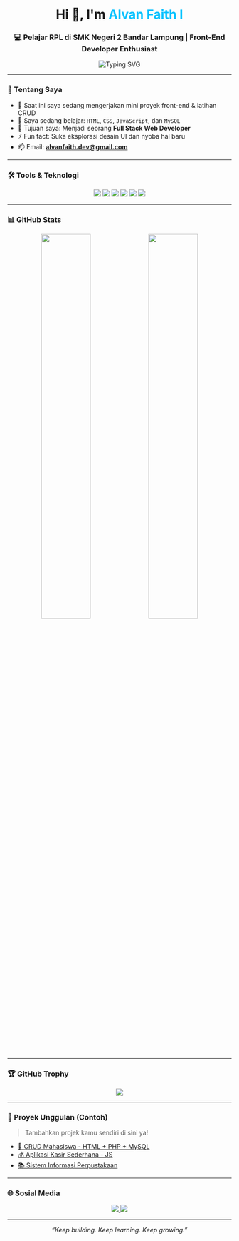<h1 align="center">Hi 👋, I'm <span style="color:#00C2FF;">Alvan Faith I</span></h1>
<h3 align="center">💻 Pelajar RPL di SMK Negeri 2 Bandar Lampung | Front-End Developer Enthusiast</h3>

<p align="center">
  <img src="https://readme-typing-svg.herokuapp.com?font=Fira+Code&weight=600&size=22&pause=1000&color=00C2FF&center=true&vCenter=true&width=500&lines=Learning+HTML,+CSS,+JavaScript,+MySQL;Crafting+UI+with+Clean+Design;Dreaming+to+be+a+Full+Stack+Dev" alt="Typing SVG" />
</p>

---

### 📌 Tentang Saya

- 🔭 Saat ini saya sedang mengerjakan mini proyek front-end & latihan CRUD
- 🌱 Saya sedang belajar: `HTML`, `CSS`, `JavaScript`, dan `MySQL`
- 🎯 Tujuan saya: Menjadi seorang **Full Stack Web Developer**
- ⚡ Fun fact: Suka eksplorasi desain UI dan nyoba hal baru
- 📫 Email: **alvanfaith.dev@gmail.com**

---

### 🛠️ Tools & Teknologi

<p align="center">
  <img src="https://img.shields.io/badge/HTML5-E34F26?style=for-the-badge&logo=html5&logoColor=white"/>
  <img src="https://img.shields.io/badge/CSS3-1572B6?style=for-the-badge&logo=css3&logoColor=white"/>
  <img src="https://img.shields.io/badge/JavaScript-F7DF1E?style=for-the-badge&logo=javascript&logoColor=black"/>
  <img src="https://img.shields.io/badge/MySQL-00758F?style=for-the-badge&logo=mysql&logoColor=white"/>
  <img src="https://img.shields.io/badge/Git-F05032?style=for-the-badge&logo=git&logoColor=white"/>
  <img src="https://img.shields.io/badge/VS%20Code-007ACC?style=for-the-badge&logo=visual-studio-code&logoColor=white"/>
</p>

---

### 📊 GitHub Stats

<p align="center">
  <img src="https://github-readme-stats.vercel.app/api?username=alvanfaith&show_icons=true&theme=tokyonight&border_radius=10" width="47%"/>
  <img src="https://github-readme-stats.vercel.app/api/top-langs/?username=alvanfaith&layout=compact&theme=tokyonight&border_radius=10" width="47%"/>
</p>

---

### 🏆 GitHub Trophy

<p align="center">
  <img src="https://github-profile-trophy.vercel.app/?username=alvanfaith&theme=tokyonight&no-frame=true&column=6" />
</p>

---

### 🚀 Proyek Unggulan (Contoh)

> Tambahkan projek kamu sendiri di sini ya!

- [🎯 CRUD Mahasiswa - HTML + PHP + MySQL](https://github.com/alvanfaith/crud-mahasiswa)
- [💰 Aplikasi Kasir Sederhana - JS](https://github.com/alvanfaith/kasir-app)
- [📚 Sistem Informasi Perpustakaan](https://github.com/alvanfaith/perpustakaan)

---

### 🌐 Sosial Media

<p align="center">
  <a href="https://instagram.com/alvanfaith">
    <img src="https://img.shields.io/badge/Instagram-%23E4405F?style=for-the-badge&logo=instagram&logoColor=white" />
  </a>
  <a href="https://linkedin.com/in/alvanfaith">
    <img src="https://img.shields.io/badge/LinkedIn-%230077B5?style=for-the-badge&logo=linkedin&logoColor=white" />
  </a>
</p>

---

<p align="center">
  <em>“Keep building. Keep learning. Keep growing.”</em>
</p>
